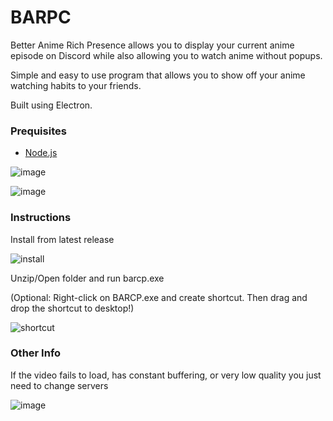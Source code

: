 # BARPC

Better Anime Rich Presence allows you to display your current anime episode on Discord while also allowing you to watch anime without popups. 

Simple and easy to use program that allows you to show off your anime watching habits to your friends. 

Built using Electron.

### Prequisites

- [Node.js](https://nodejs.org/en/download/)


![image](https://github.com/copypastin/barpc-dev/assets/102574887/880b3823-b328-4d20-8466-4e5cfbb19944)

![image](https://github.com/copypastin/barpc-dev/assets/102574887/b4b48109-3e59-45c7-bc3c-464dd7d3ff14)


### Instructions
Install from latest release

![install](https://github.com/copypastin/barpc-dev/assets/102574887/962a2615-839f-4c92-97a2-37d5fec5657b)

Unzip/Open folder and run barcp.exe

(Optional: Right-click on BARCP.exe and create shortcut. Then drag and drop the shortcut to desktop!)

![shortcut](https://github.com/copypastin/barpc-dev/assets/102574887/9f7c097d-c768-4b03-b96a-ddacab9be707)



### Other Info

If the video fails to load, has constant buffering, or very low quality you just need to change servers

![image](https://github.com/copypastin/barpc-dev/assets/102574887/5045a0f8-e04c-4e7c-a086-7e2f55b1b44d)
















